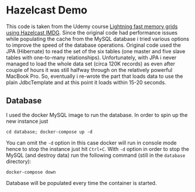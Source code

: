 # Hazelcast Demo
This code is taken from the Udemy course  [Lightning fast memory grids using Hazelcast IMDG](https://www.udemy.com/lightning-fast-memory-grids-using-hazelcast-imdg/learn/v4/overview).
Since the original code had performance issues while populating the cache from the MySQL database i tried various options to improve the speed of the database operations.
Original code used the JPA (Hibernate) to read the set of the six tables (one master and five slave tables with one-to-many relationships).
Unfortunately, with JPA i never managed to load the whole data set (circa 120K records) as even after couple of hours it was still halfway through on the relatively powerful MacBook Pro.
So, eventually i re-wrote the part that loads data to use the plain JdbcTemplate and at this point it loads within 15-20 seconds.

## Database
I used the docker MySQL image to run the database. In order to spin up the new instance just
~~~~
cd database; docker-compose up -d
~~~~
You can omit the `-d` option in this case docker will run in console mode hence to stop the instance just hit `Ctrl+C`.
With `-d` option in order to stop the MySQL (and destroy data) run the following command (still in the `database` directory):
```
docker-compose down
```
Database will be populated every time the container is started.
